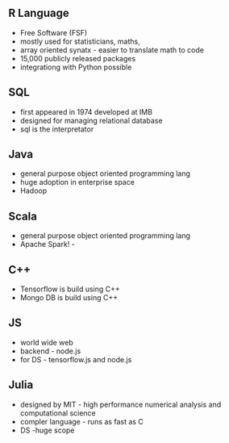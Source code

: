 ## R Language

- Free Software (FSF)
- mostly used for statisticians, maths, 
- array oriented synatx - easier to translate math to code
- 15,000 publicly released packages
- integrationg with Python possible

## SQL
- first appeared in 1974 developed at IMB
- designed for managing relational database
- sql is the interpretator

## Java

- general purpose object oriented programming lang
- huge adoption in enterprise space
- Hadoop

## Scala

- general purpose object oriented programming lang
- Apache Spark! - 

## C++

- Tensorflow is build using C++
- Mongo DB is build using C++

## JS

- world wide web
- backend - node.js
- for DS - tensorflow.js and node.js


## Julia

- designed by MIT - high performance numerical analysis and computational science
- compler language - runs as fast as C
- DS -huge scope


